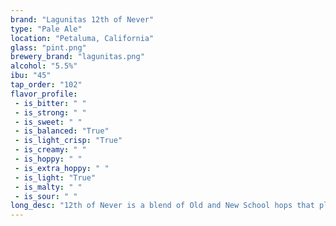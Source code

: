 ```yaml
---
brand: "Lagunitas 12th of Never"
type: "Pale Ale"
location: "Petaluma, California"
glass: "pint.png"
brewery_brand: "lagunitas.png"
alcohol: "5.5%"
ibu: "45"
tap_order: "102"
flavor_profile:
 - is_bitter: " "
 - is_strong: " "
 - is_sweet: " "
 - is_balanced: "True"
 - is_light_crisp: "True"
 - is_creamy: " "
 - is_hoppy: " "
 - is_extra_hoppy: " "
 - is_light: "True"
 - is_malty: " "
 - is_sour: " "
long_desc: "12th of Never is a blend of Old and New School hops that play bright citrus, rich coconut, and papaya-esque flavors, all on a solid stage of English puffed wheat. Tropically hoppy. Light, yet full-bodied. Bright and citrusy."
---
```

